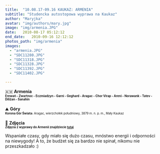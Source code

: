 ```yaml
---
title:  "10.08.17-09.16 KAUKAZ: ARMENIA"
subtitle: "Studencka autostopowa wyprawa na Kaukaz"
author: "Maryjka"
avatar: "img/authors/mary.jpg"
image: "img/armenia.JPG"
date:   2010-08-17 05:12:12
end_date:   2010-09-16 12:12:12
photos_path: "img/armenia"
images:
  - "armenia.JPG"
  - "SDC11280.JPG"
  - "SDC11318.JPG"
  - "SDC11328.JPG"
  - "SDC11392.JPG"
  - "SDC11402.JPG"

---
```

🇦🇲 **Armenia**<br/>
**<sub><sup>Erewań - Zwartnoc - Eczmiadzyn - Garni - Geghard - Aragac - Chor Virap - Areni - Norawank - Tatev - Diliżan - Sanahin</sup></sub>**<br/>
<br/>
⛰️ **Góry**<br/>
<sub><sup>**Korona Gór Świata:** Aragac, wierzchołek południowy, 3879 m. n. p. m., Mały Kaukaz</sup></sub><br/>
<br/>
📸 **Zdjęcia**<br/>
<sub><sup>**Zdjęcia z wyprawy do Armenii znajdziecie <a href="https://photos.app.goo.gl/uZMkil1fLFqTPP2l1">tutaj</a>**</sup></sub>

Wspaniałe czasy, gdy miało się dużo czasu, mnóstwo energii i odporności na niewygody! A to, że budżet się za bardzo nie spinał, nikomu nie przeszkadzało :)
